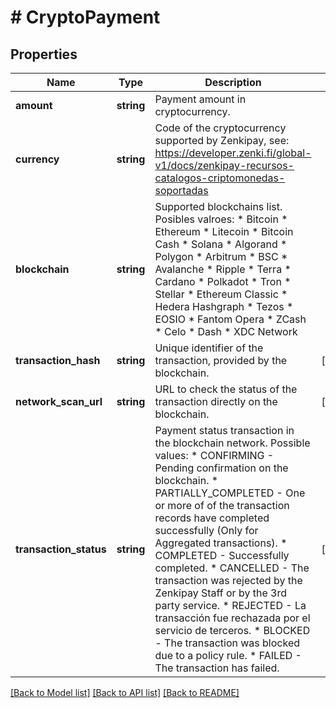# # CryptoPayment

## Properties

Name | Type | Description | Notes
------------ | ------------- | ------------- | -------------
**amount** | **string** | Payment amount in cryptocurrency. |
**currency** | **string** | Code of the cryptocurrency supported by Zenkipay, see: https://developer.zenki.fi/global-v1/docs/zenkipay-recursos-catalogos-criptomonedas-soportadas |
**blockchain** | **string** | Supported blockchains list.  Posibles valroes: * Bitcoin * Ethereum * Litecoin * Bitcoin Cash * Solana * Algorand * Polygon * Arbitrum * BSC * Avalanche * Ripple * Terra * Cardano * Polkadot * Tron * Stellar * Ethereum Classic * Hedera Hashgraph * Tezos * EOSIO * Fantom Opera * ZCash * Celo * Dash * XDC Network |
**transaction_hash** | **string** | Unique identifier of the transaction, provided by the blockchain. | [optional]
**network_scan_url** | **string** | URL to check the status of the transaction directly on the blockchain. | [optional]
**transaction_status** | **string** | Payment status transaction in the blockchain network.  Possible values: * CONFIRMING                        - Pending confirmation on the blockchain. * PARTIALLY_COMPLETED               - One or more of of the transaction records have completed successfully (Only for Aggregated transactions). * COMPLETED                         - Successfully completed. * CANCELLED                         - The transaction was rejected by the Zenkipay Staff or by the 3rd party service. * REJECTED                          - La transacción fue rechazada por el servicio de terceros. * BLOCKED                           - The transaction was blocked due to a policy rule. * FAILED                            - The transaction has failed. | [optional]

[[Back to Model list]](../../README.md#models) [[Back to API list]](../../README.md#endpoints) [[Back to README]](../../README.md)
